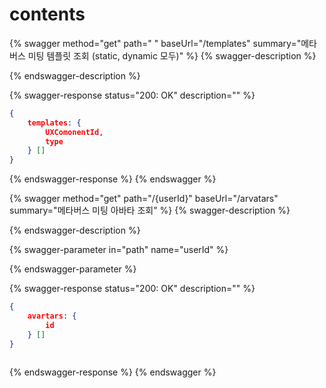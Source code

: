 # contents

{% swagger method="get" path=" " baseUrl="/templates" summary="메타버스 미팅 템플릿 조회 (static, dynamic 모두)" %}
{% swagger-description %}

{% endswagger-description %}

{% swagger-response status="200: OK" description="" %}
```json
{
    templates: {
        UXComonentId,
        type
    } []
}
```
{% endswagger-response %}
{% endswagger %}

{% swagger method="get" path="/{userId}" baseUrl="/arvatars" summary="메타버스 미팅 아바타 조회" %}
{% swagger-description %}

{% endswagger-description %}

{% swagger-parameter in="path" name="userId" %}

{% endswagger-parameter %}

{% swagger-response status="200: OK" description="" %}
```json
{
    avartars: {
        id
    } []
}
    
```
{% endswagger-response %}
{% endswagger %}

